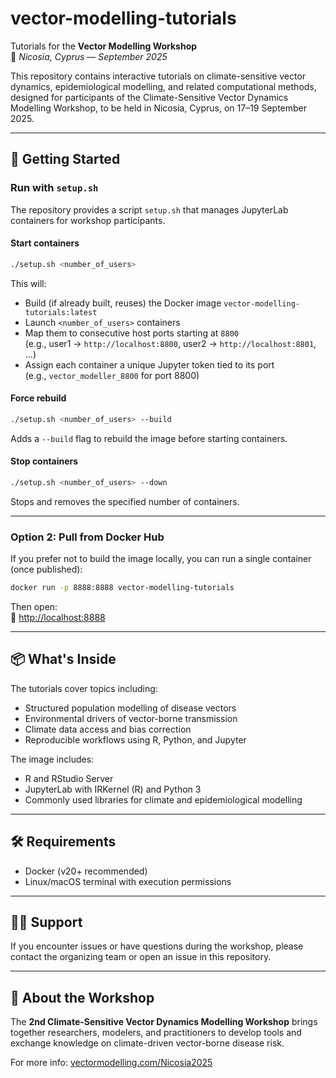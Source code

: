 # vector-modelling-tutorials

Tutorials for the **Vector Modelling Workshop**  
📍 *Nicosia, Cyprus — September 2025*

This repository contains interactive tutorials on climate-sensitive vector dynamics, epidemiological modelling, and related computational methods, designed for participants of the Climate-Sensitive Vector Dynamics Modelling Workshop, to be held in Nicosia, Cyprus, on 17–19 September 2025.

---

## 🚀 Getting Started

### Run with `setup.sh`

The repository provides a script `setup.sh` that manages JupyterLab containers for workshop participants.  

#### Start containers
```bash
./setup.sh <number_of_users>
```

This will:

- Build (if already built, reuses) the Docker image `vector-modelling-tutorials:latest`
- Launch `<number_of_users>` containers
- Map them to consecutive host ports starting at `8800`  
  (e.g., user1 → `http://localhost:8800`, user2 → `http://localhost:8801`, …)
- Assign each container a unique Jupyter token tied to its port  
  (e.g., `vector_modeller_8800` for port 8800)

#### Force rebuild
```bash
./setup.sh <number_of_users> --build
```
Adds a `--build` flag to rebuild the image before starting containers.

#### Stop containers
```bash
./setup.sh <number_of_users> --down
```
Stops and removes the specified number of containers.

---

### Option 2: Pull from Docker Hub

If you prefer not to build the image locally, you can run a single container (once published):

```bash
docker run -p 8888:8888 vector-modelling-tutorials
```

Then open:  
🔗 [http://localhost:8888](http://localhost:8888)

---

## 📦 What's Inside

The tutorials cover topics including:

- Structured population modelling of disease vectors
- Environmental drivers of vector-borne transmission
- Climate data access and bias correction
- Reproducible workflows using R, Python, and Jupyter

The image includes:

- R and RStudio Server
- JupyterLab with IRKernel (R) and Python 3
- Commonly used libraries for climate and epidemiological modelling

---

## 🛠 Requirements

- Docker (v20+ recommended)
- Linux/macOS terminal with execution permissions

---

## 🧑‍💻 Support

If you encounter issues or have questions during the workshop, please contact the organizing team or open an issue in this repository.

---

## 📅 About the Workshop

The **2nd Climate-Sensitive Vector Dynamics Modelling Workshop** brings together researchers, modelers, and practitioners to develop tools and exchange knowledge on climate-driven vector-borne disease risk.

For more info: [vectormodelling.com/Nicosia2025](https://vectormodelling.com/Nicosia2025)
